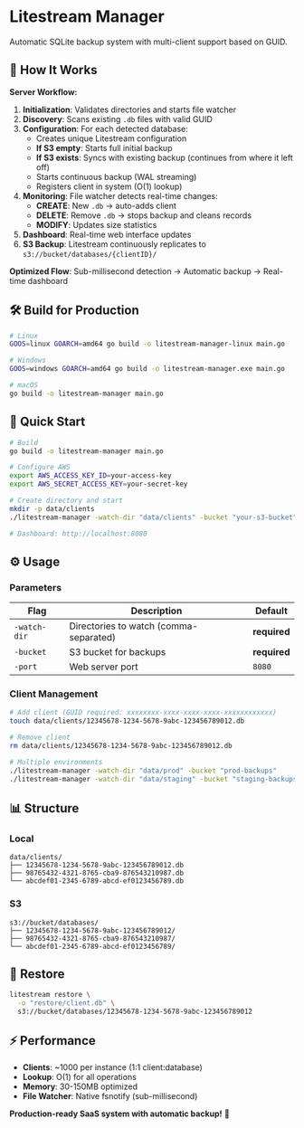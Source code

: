 # Litestream Manager

Automatic SQLite backup system with multi-client support based on GUID.

## 🔄 How It Works

**Server Workflow:**

1. **Initialization**: Validates directories and starts file watcher
2. **Discovery**: Scans existing `.db` files with valid GUID
3. **Configuration**: For each detected database:
   - Creates unique Litestream configuration
   - **If S3 empty**: Starts full initial backup
   - **If S3 exists**: Syncs with existing backup (continues from where it left off)
   - Starts continuous backup (WAL streaming)
   - Registers client in system (O(1) lookup)
4. **Monitoring**: File watcher detects real-time changes:
   - **CREATE**: New `.db` → auto-adds client
   - **DELETE**: Remove `.db` → stops backup and cleans records
   - **MODIFY**: Updates size statistics
5. **Dashboard**: Real-time web interface updates
6. **S3 Backup**: Litestream continuously replicates to `s3://bucket/databases/{clientID}/`

**Optimized Flow**: Sub-millisecond detection → Automatic backup → Real-time dashboard


## 🛠️ Build for Production

```bash
# Linux
GOOS=linux GOARCH=amd64 go build -o litestream-manager-linux main.go

# Windows  
GOOS=windows GOARCH=amd64 go build -o litestream-manager.exe main.go

# macOS
go build -o litestream-manager main.go
```

## 🚀 Quick Start

```bash
# Build
go build -o litestream-manager main.go

# Configure AWS
export AWS_ACCESS_KEY_ID=your-access-key
export AWS_SECRET_ACCESS_KEY=your-secret-key

# Create directory and start
mkdir -p data/clients
./litestream-manager -watch-dir "data/clients" -bucket "your-s3-bucket"

# Dashboard: http://localhost:8080
```

## ⚙️ Usage

### Parameters

| Flag | Description | Default |
|------|-------------|---------|
| `-watch-dir` | Directories to watch (comma-separated) | **required** |
| `-bucket` | S3 bucket for backups | **required** |
| `-port` | Web server port | `8080` |

### Client Management

```bash
# Add client (GUID required: xxxxxxxx-xxxx-xxxx-xxxx-xxxxxxxxxxxx)
touch data/clients/12345678-1234-5678-9abc-123456789012.db

# Remove client
rm data/clients/12345678-1234-5678-9abc-123456789012.db

# Multiple environments
./litestream-manager -watch-dir "data/prod" -bucket "prod-backups"
./litestream-manager -watch-dir "data/staging" -bucket "staging-backups" -port 8081
```

## 📊 Structure

### Local
```
data/clients/
├── 12345678-1234-5678-9abc-123456789012.db
├── 98765432-4321-8765-cba9-876543210987.db
└── abcdef01-2345-6789-abcd-ef0123456789.db
```

### S3
```
s3://bucket/databases/
├── 12345678-1234-5678-9abc-123456789012/
├── 98765432-4321-8765-cba9-876543210987/
└── abcdef01-2345-6789-abcd-ef0123456789/
```

## 🔧 Restore

```bash
litestream restore \
  -o "restore/client.db" \
  s3://bucket/databases/12345678-1234-5678-9abc-123456789012
```

## ⚡ Performance

- **Clients**: ~1000 per instance (1:1 client:database)
- **Lookup**: O(1) for all operations
- **Memory**: 30-150MB optimized
- **File Watcher**: Native fsnotify (sub-millisecond)

**Production-ready SaaS system with automatic backup!** 🚀

